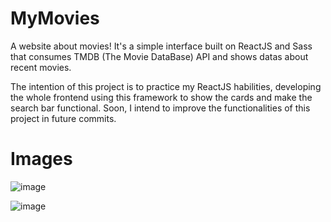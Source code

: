 # MyMovies

A website about movies! It's a simple interface built on ReactJS and Sass that consumes TMDB (The Movie DataBase) API and shows datas
about recent movies.

The intention of this project is to practice my ReactJS habilities, developing the whole frontend using this framework to show the cards
and make the search bar functional. Soon, I intend to improve the functionalities of this project in future commits.

# Images

![image](https://github.com/user-attachments/assets/093e560c-d070-471f-87f9-dc6d2373385b)

![image](https://github.com/user-attachments/assets/0fe0b7ec-c38b-41ba-99e5-a0c9c54a6fbb)
